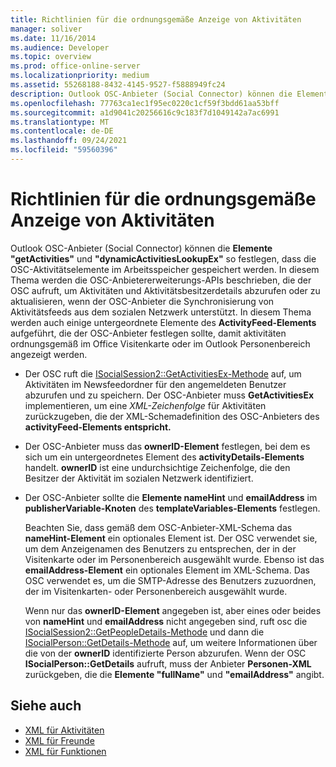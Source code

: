 ```yaml
---
title: Richtlinien für die ordnungsgemäße Anzeige von Aktivitäten
manager: soliver
ms.date: 11/16/2014
ms.audience: Developer
ms.topic: overview
ms.prod: office-online-server
ms.localizationpriority: medium
ms.assetid: 55268188-8432-4145-9527-f5888949fc24
description: Outlook OSC-Anbieter (Social Connector) können die Elemente "getActivities" und "dynamicActivitiesLookupEx" so festlegen, dass die OSC-Aktivitätselemente im Arbeitsspeicher gespeichert werden.
ms.openlocfilehash: 77763ca1ec1f95ec0220c1cf59f3bdd61aa53bff
ms.sourcegitcommit: a1d9041c20256616c9c183f7d1049142a7ac6991
ms.translationtype: MT
ms.contentlocale: de-DE
ms.lasthandoff: 09/24/2021
ms.locfileid: "59560396"
---
```

# <a name="guidelines-for-properly-displaying-activities"></a>Richtlinien für die ordnungsgemäße Anzeige von Aktivitäten

Outlook OSC-Anbieter (Social Connector) können die **Elemente "getActivities"** und **"dynamicActivitiesLookupEx"** so festlegen, dass die OSC-Aktivitätselemente im Arbeitsspeicher gespeichert werden. In diesem Thema werden die OSC-Anbietererweiterungs-APIs beschrieben, die der OSC aufruft, um Aktivitäten und Aktivitätsbesitzerdetails abzurufen oder zu aktualisieren, wenn der OSC-Anbieter die Synchronisierung von Aktivitätsfeeds aus dem sozialen Netzwerk unterstützt. In diesem Thema werden auch einige untergeordnete Elemente des **ActivityFeed-Elements** aufgeführt, die der OSC-Anbieter festlegen sollte, damit aktivitäten ordnungsgemäß im Office Visitenkarte oder im Outlook Personenbereich angezeigt werden. 
  
- Der OSC ruft die [ISocialSession2::GetActivitiesEx-Methode](isocialsession2-getactivitiesex.md) auf, um Aktivitäten im Newsfeedordner für den angemeldeten Benutzer abzurufen und zu speichern. Der OSC-Anbieter muss **GetActivitiesEx** implementieren, um eine _XML-Zeichenfolge_ für Aktivitäten zurückzugeben, die der XML-Schemadefinition des OSC-Anbieters des **activityFeed-Elements entspricht.** 
    
- Der OSC-Anbieter muss das **ownerID-Element** festlegen, bei dem es sich um ein untergeordnetes Element des **activityDetails-Elements** handelt. **ownerID** ist eine undurchsichtige Zeichenfolge, die den Besitzer der Aktivität im sozialen Netzwerk identifiziert. 
    
- Der OSC-Anbieter sollte die **Elemente nameHint** und **emailAddress** im **publisherVariable-Knoten** des **templateVariables-Elements** festlegen. 
    
   Beachten Sie, dass gemäß dem OSC-Anbieter-XML-Schema das **nameHint-Element** ein optionales Element ist. Der OSC verwendet sie, um dem Anzeigenamen des Benutzers zu entsprechen, der in der Visitenkarte oder im Personenbereich ausgewählt wurde. Ebenso ist das **emailAddress-Element** ein optionales Element im XML-Schema. Das OSC verwendet es, um die SMTP-Adresse des Benutzers zuzuordnen, der im Visitenkarten- oder Personenbereich ausgewählt wurde. 
    
   Wenn nur das **ownerID-Element** angegeben ist, aber eines oder beides von **nameHint** und **emailAddress** nicht angegeben sind, ruft osc die [ISocialSession2::GetPeopleDetails-Methode](isocialsession2-getpeopledetails.md) und dann die [ISocialPerson::GetDetails-Methode](isocialperson-getdetails.md) auf, um weitere Informationen über die von der **ownerID** identifizierte Person abzurufen. Wenn der OSC **ISocialPerson::GetDetails** aufruft, muss der Anbieter **Personen-XML** zurückgeben, die die **Elemente "fullName"** und **"emailAddress"** angibt. 
    
## <a name="see-also"></a>Siehe auch

- [XML für Aktivitäten](xml-for-activities.md)  
- [XML für Freunde](xml-for-friends.md)  
- [XML für Funktionen](xml-for-capabilities.md)

